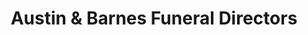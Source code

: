 ---
title: "Austin & Barnes Funeral Directors"
url: /boone/austin-und-barnes-funeral-directors/
shop: Bestattungen
---